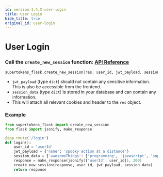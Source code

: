 ```yaml
---
id: version-1.4.X-user-login
title: User Login
hide_title: true
original_id: user-login
---
```


# User Login

### Call the `create_new_session` function: [API Reference](../api-reference/create-new-session)
```python
supertokens_flask.create_new_session(res, user_id, jwt_payload, session_data);
```
- `jwt_payload` (type `dict`) should not contain any sensitive information. This is also be accessible from the frontend.
- `session_data` (type `dict`) is stored in your database and can contain any information.
- This will attach all relevant cookies and header to the `res` object.

<div class="divider"></div> 

### Example
```python
from supertokens_flask import create_new_session
from flask import jsonify, make_response

@app.route('/login')
def login():
    user_id = 'userId'
    jwt_payload = {'name': 'spooky action at a distance'}
    session_data = {'awesomeThings': ['programming', 'javascript', 'supertokens']}
    response = make_response(jsonify({'userId': user_id}), 200)
    create_new_session(response, user_id, jwt_payload, session_data)
    return response
```